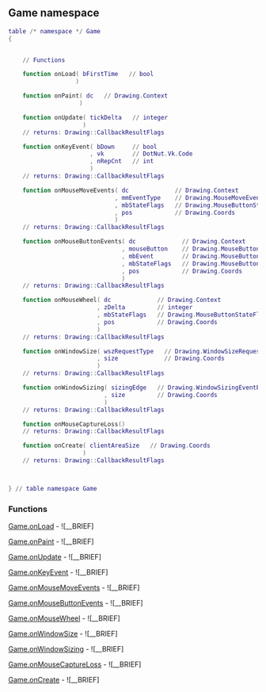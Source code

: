 ## Game namespace
```lua
table /* namespace */ Game
{


    // Functions

    function onLoad( bFirstTime   // bool
                   )

    function onPaint( dc   // Drawing.Context
                    )

    function onUpdate( tickDelta   // integer
                     )
    // returns: Drawing::CallbackResultFlags

    function onKeyEvent( bDown     // bool
                       , vk        // DotNut.Vk.Code
                       , nRepCnt   // int
                       )
    // returns: Drawing::CallbackResultFlags

    function onMouseMoveEvents( dc             // Drawing.Context
                              , mmEventType    // Drawing.MouseMoveEventType
                              , mbStateFlags   // Drawing.MouseButtonStateFlags
                              , pos            // Drawing.Coords
                              )
    // returns: Drawing::CallbackResultFlags

    function onMouseButtonEvents( dc             // Drawing.Context
                                , mouseButton    // Drawing.MouseButton
                                , mbEvent        // Drawing.MouseButtonEvent
                                , mbStateFlags   // Drawing.MouseButtonStateFlags
                                , pos            // Drawing.Coords
                                )
    // returns: Drawing::CallbackResultFlags

    function onMouseWheel( dc             // Drawing.Context
                         , zDelta         // integer
                         , mbStateFlags   // Drawing.MouseButtonStateFlags
                         , pos            // Drawing.Coords
                         )
    // returns: Drawing::CallbackResultFlags

    function onWindowSize( wszRequestType   // Drawing.WindowSizeRequestType
                         , size             // Drawing.Coords
                         )
    // returns: Drawing::CallbackResultFlags

    function onWindowSizing( sizingEdge   // Drawing.WindowSizingEventEdge
                           , size         // Drawing.Coords
                           )
    // returns: Drawing::CallbackResultFlags

    function onMouseCaptureLoss()
    // returns: Drawing::CallbackResultFlags

    function onCreate( clientAreaSize   // Drawing.Coords
                     )
    // returns: Drawing::CallbackResultFlags



} // table namespace Game
```


### Functions


[Game.onLoad](Game/onLoad.md) - ![__BRIEF]


[Game.onPaint](Game/onPaint.md) - ![__BRIEF]


[Game.onUpdate](Game/onUpdate.md) - ![__BRIEF]


[Game.onKeyEvent](Game/onKeyEvent.md) - ![__BRIEF]


[Game.onMouseMoveEvents](Game/onMouseMoveEvents.md) - ![__BRIEF]


[Game.onMouseButtonEvents](Game/onMouseButtonEvents.md) - ![__BRIEF]


[Game.onMouseWheel](Game/onMouseWheel.md) - ![__BRIEF]


[Game.onWindowSize](Game/onWindowSize.md) - ![__BRIEF]


[Game.onWindowSizing](Game/onWindowSizing.md) - ![__BRIEF]


[Game.onMouseCaptureLoss](Game/onMouseCaptureLoss.md) - ![__BRIEF]


[Game.onCreate](Game/onCreate.md) - ![__BRIEF]


